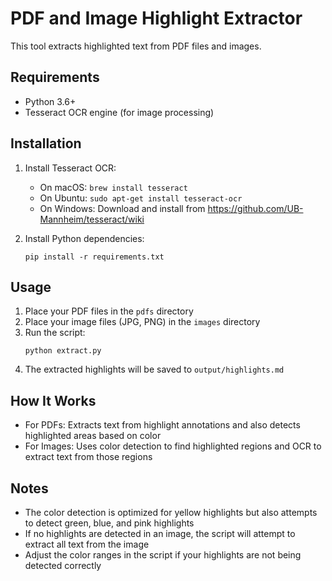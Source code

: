 # PDF and Image Highlight Extractor

This tool extracts highlighted text from PDF files and images.

## Requirements

- Python 3.6+
- Tesseract OCR engine (for image processing)

## Installation

1. Install Tesseract OCR:
   - On macOS: `brew install tesseract`
   - On Ubuntu: `sudo apt-get install tesseract-ocr`
   - On Windows: Download and install from https://github.com/UB-Mannheim/tesseract/wiki

2. Install Python dependencies:
   ```
   pip install -r requirements.txt
   ```

## Usage

1. Place your PDF files in the `pdfs` directory
2. Place your image files (JPG, PNG) in the `images` directory
3. Run the script:
   ```
   python extract.py
   ```
4. The extracted highlights will be saved to `output/highlights.md`

## How It Works

- For PDFs: Extracts text from highlight annotations and also detects highlighted areas based on color
- For Images: Uses color detection to find highlighted regions and OCR to extract text from those regions

## Notes

- The color detection is optimized for yellow highlights but also attempts to detect green, blue, and pink highlights
- If no highlights are detected in an image, the script will attempt to extract all text from the image
- Adjust the color ranges in the script if your highlights are not being detected correctly
